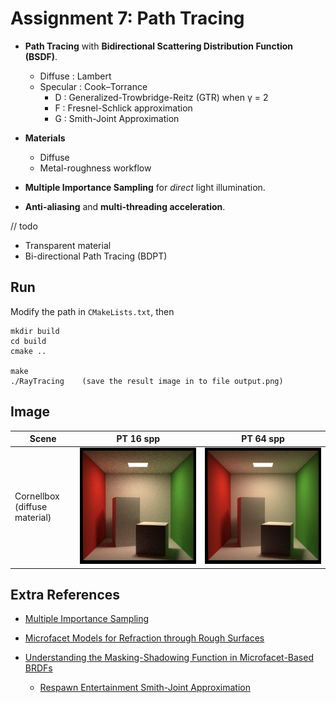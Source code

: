 # Assignment 7: Path Tracing

* **Path Tracing** with **Bidirectional Scattering Distribution Function (BSDF)**.
  * Diffuse : Lambert
  * Specular : Cook–Torrance
    * D : Generalized-Trowbridge-Reitz (GTR) when γ = 2
    * F : Fresnel-Schlick approximation
    * G : Smith-Joint Approximation

* **Materials**
  * Diffuse
  * Metal-roughness workflow

* **Multiple Importance Sampling** for *direct* light illumination.

* **Anti-aliasing** and **multi-threading acceleration**.



// todo

* Transparent material
* Bi-directional Path Tracing (BDPT)



## Run

Modify the path in `CMakeLists.txt`, then

```shell
mkdir build
cd build
cmake ..

make
./RayTracing	(save the result image in to file output.png)
```



## Image

| Scene                         | PT 16 spp                         | PT 64 spp                         |
| ----------------------------- | --------------------------------- | --------------------------------- |
| Cornellbox (diffuse material) | ![output](image/output_16spp.png) | ![output](image/output_64spp.png) |



## Extra References

* [Multiple Importance Sampling](https://graphics.stanford.edu/courses/cs348b-03/papers/veach-chapter9.pdf)
* [Microfacet Models for Refraction through Rough Surfaces](https://www.cs.cornell.edu/~srm/publications/EGSR07-btdf.pdf)

* [Understanding the Masking-Shadowing Function in Microfacet-Based BRDFs](http://jcgt.org/published/0003/02/03/paper.pdf)
  * [Respawn Entertainment Smith-Joint Approximation](https://twvideo01.ubm-us.net/o1/vault/gdc2017/Presentations/Hammon_Earl_PBR_Diffuse_Lighting.pdf)

